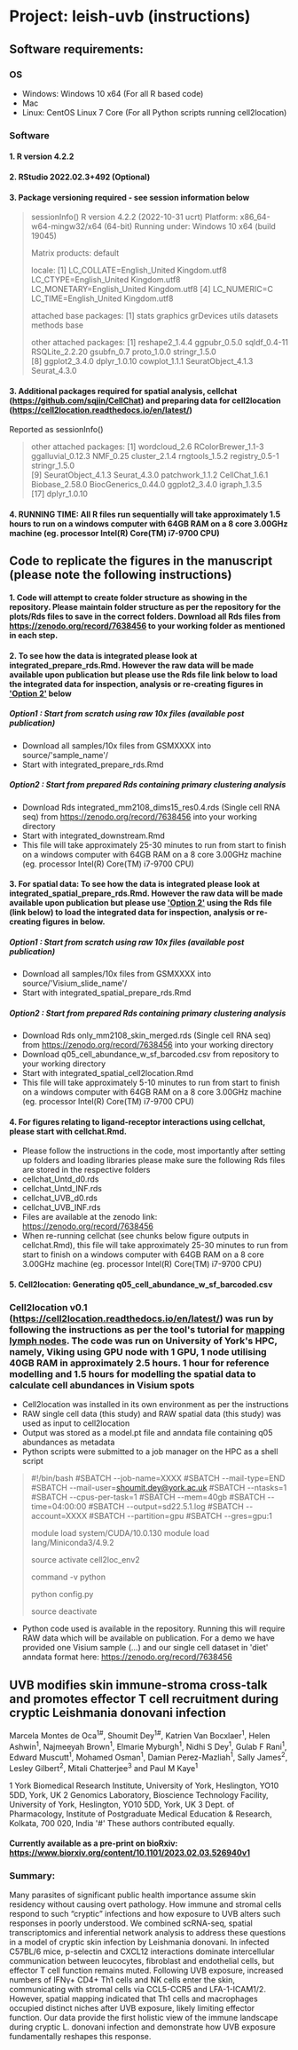 # Project: leish-uvb (instructions)
## Software requirements: 

### OS
- Windows: Windows 10 x64 (For all R based code)
- Mac
- Linux: CentOS Linux 7 Core (For all Python scripts running cell2location)

### Software 


#### 1. R version 4.2.2
#### 2. RStudio 2022.02.3+492 (Optional)
#### 3. Package versioning required - see session information below

> sessionInfo()
> R version 4.2.2 (2022-10-31 ucrt)
> Platform: x86_64-w64-mingw32/x64 (64-bit)
> Running under: Windows 10 x64 (build 19045)
> 
> Matrix products: default
> 
> locale:
> [1] LC_COLLATE=English_United Kingdom.utf8  LC_CTYPE=English_United Kingdom.utf8    LC_MONETARY=English_United Kingdom.utf8
> [4] LC_NUMERIC=C                            LC_TIME=English_United Kingdom.utf8    
> 
> attached base packages:
> [1] stats     graphics  grDevices utils     datasets  methods   base     
> 
> other attached packages:
>  [1] reshape2_1.4.4     ggpubr_0.5.0       sqldf_0.4-11       RSQLite_2.2.20     gsubfn_0.7         proto_1.0.0        stringr_1.5.0     
>  [8] ggplot2_3.4.0      dplyr_1.0.10       cowplot_1.1.1      SeuratObject_4.1.3 Seurat_4.3.0 

#### 3. Additional packages required for spatial analysis, cellchat (https://github.com/sqjin/CellChat) and preparing data for cell2location (https://cell2location.readthedocs.io/en/latest/)
Reported as sessionInfo()
> other attached packages:
> [1] wordcloud_2.6       RColorBrewer_1.1-3  ggalluvial_0.12.3   NMF_0.25            cluster_2.1.4       rngtools_1.5.2      registry_0.5-1        stringr_1.5.0      
> [9] SeuratObject_4.1.3  Seurat_4.3.0        patchwork_1.1.2     CellChat_1.6.1      Biobase_2.58.0      BiocGenerics_0.44.0 ggplot2_3.4.0        igraph_1.3.5       
> [17] dplyr_1.0.10  
#### 4. RUNNING TIME: All R files run sequentially will take approximately 1.5 hours to run on a windows computer with 64GB RAM on a 8 core 3.00GHz machine (eg. processor Intel(R) Core(TM) i7-9700 CPU)

## Code to replicate the figures in the manuscript (please note the following instructions)

#### 1. Code will attempt to create folder structure as showing in the repository. Please maintain folder structure as per the repository for the plots/Rds files to save in the correct folders. Download all Rds files from https://zenodo.org/record/7638456 to your working folder as mentioned in each step.

#### 2. To see how the data is integrated please look at integrated_prepare_rds.Rmd. However the raw data will be made available upon publication but please use the Rds file link below to load the integrated data for inspection, analysis or re-creating figures in <u>'Option 2'</u> below

##### Option1 : Start from scratch using raw 10x files (available post publication)
- Download all samples/10x files from GSMXXXX into source/'sample_name'/
- Start with integrated_prepare_rds.Rmd

##### Option2 : Start from prepared Rds containing primary clustering analysis
- Download Rds integrated_mm2108_dims15_res0.4.rds (Single cell RNA seq) from https://zenodo.org/record/7638456 into your working directory
- Start with integrated_downstream.Rmd
- This file will take approximately 25-30 minutes to run from start to finish on a windows computer with 64GB RAM on a 8 core 3.00GHz machine (eg. processor Intel(R) Core(TM) i7-9700 CPU)

#### 3. For spatial data: To see how the data is integrated please look at integrated_spatial_prepare_rds.Rmd. However the raw data will be made available upon publication but please use <u>'Option 2'</u> using the Rds file (link below) to load the integrated data for inspection, analysis or re-creating figures in  below.

##### Option1 : Start from scratch using raw 10x files (available post publication)
- Download all samples/10x files from GSMXXXX into source/'Visium_slide_name'/
- Start with integrated_spatial_prepare_rds.Rmd

##### Option2 : Start from prepared Rds containing primary clustering analysis
- Download Rds only_mm2108_skin_merged.rds (Single cell RNA seq) from https://zenodo.org/record/7638456 into your working directory
- Download q05_cell_abundance_w_sf_barcoded.csv from repository to your working directory
- Start with integrated_spatial_cell2location.Rmd
- This file will take approximately 5-10 minutes to run from start to finish on a windows computer with 64GB RAM on a 8 core 3.00GHz machine (eg. processor Intel(R) Core(TM) i7-9700 CPU)

#### 4. For figures relating to ligand-receptor interactions using cellchat, please start with cellchat.Rmd. 
- Please follow the instructions in the code, most importantly after setting up folders and loading libraries please make sure the following Rds files are stored in the respective folders
- cellchat_Untd_d0.rds
- cellchat_Untd_INF.rds
- cellchat_UVB_d0.rds
- cellchat_UVB_INF.rds
- Files are available at the zenodo link: https://zenodo.org/record/7638456
- When re-running cellchat (see chunks below figure outputs in cellchat.Rmd), this file will take approximately 25-30 minutes to run from start to finish on a windows computer with 64GB RAM on a 8 core 3.00GHz machine (eg. processor Intel(R) Core(TM) i7-9700 CPU)

#### 5. Cell2location: Generating q05_cell_abundance_w_sf_barcoded.csv
### Cell2location v0.1 (https://cell2location.readthedocs.io/en/latest/) was run by following the instructions as per the tool's tutorial for [mapping lymph nodes](https://cell2location.readthedocs.io/en/latest/notebooks/cell2location_tutorial.html). The code was run on University of York's HPC, namely, Viking using GPU node with 1 GPU, 1 node utilising 40GB RAM in approximately 2.5 hours. 1 hour for reference modelling and 1.5 hours for modelling the spatial data to calculate cell abundances in Visium spots 
- Cell2location was installed in its own environment as per the instructions
- RAW single cell data (this study) and RAW spatial data (this study) was used as input to cell2location
- Output was stored as a model.pt file and anndata file containing q05 abundances as metadata
- Python scripts were submitted to a job manager on the HPC as a shell script
> #!/bin/bash
> #SBATCH --job-name=XXXX
> #SBATCH --mail-type=END
> #SBATCH --mail-user=shoumit.dey@york.ac.uk
> #SBATCH --ntasks=1
> #SBATCH --cpus-per-task=1
> #SBATCH --mem=40gb
> #SBATCH --time=04:00:00
> #SBATCH --output=sd22.5.1.log
> #SBATCH --account=XXXX
> #SBATCH --partition=gpu
> #SBATCH --gres=gpu:1
> 
> module load system/CUDA/10.0.130
> module load lang/Miniconda3/4.9.2
> 
> source activate cell2loc_env2
> 
> command -v python
> 
> python config.py
> 
> source deactivate
- Python code used is available in the repository. Running this will require RAW data which will be available on publication. For a demo we have provided one Visium sample (...) and our single cell dataset in 'diet' anndata format here: https://zenodo.org/record/7638456

## UVB modifies skin immune-stroma cross-talk and promotes effector T cell recruitment during cryptic Leishmania donovani infection 

Marcela Montes de Oca<sup>1#</sup>, Shoumit Dey<sup>1#</sup>, Katrien Van Bocxlaer<sup>1</sup>, Helen Ashwin<sup>1</sup>, Najmeeyah Brown<sup>1</sup>, Elmarie Myburgh<sup>1</sup>, Nidhi S Dey<sup>1</sup>, Gulab F Rani<sup>1</sup>, Edward Muscutt<sup>1</sup>, Mohamed Osman<sup>1</sup>, Damian Perez-Mazliah<sup>1</sup>, Sally James<sup>2</sup>, Lesley Gilbert<sup>2</sup>, Mitali Chatterjee<sup>3</sup> and Paul M Kaye<sup>1</sup>

1 York Biomedical Research Institute, University of York, Heslington, YO10 5DD, York, UK
2 Genomics Laboratory, Bioscience Technology Facility, University of York, Heslington, YO10 5DD, York, UK
3 Dept. of Pharmacology, Institute of Postgraduate Medical Education & Research, Kolkata, 700 020, India
'#' These authors contributed equally.

#### Currently available as a pre-print on bioRxiv:  https://www.biorxiv.org/content/10.1101/2023.02.03.526940v1

### Summary: 
Many parasites of significant public health importance assume skin residency without causing overt pathology. How immune and stromal cells respond to such “cryptic” infections and how exposure to UVB alters such responses in poorly understood. We combined scRNA-seq, spatial transcriptomics and inferential network analysis to address these questions in a model of cryptic skin infection by Leishmania donovani. In infected C57BL/6 mice, p-selectin and CXCL12 interactions dominate intercellular communication between leucocytes, fibroblast and endothelial cells, but effector T cell function remains muted. Following UVB exposure, increased numbers of IFNγ+ CD4+ Th1 cells and NK cells enter the skin, communicating with stromal cells via CCL5-CCR5 and LFA-1-ICAM1/2. However, spatial mapping indicated that Th1 cells and macrophages occupied distinct niches after UVB exposure, likely limiting effector function. Our data provide the first holistic view of the immune landscape during cryptic L. donovani infection and demonstrate how UVB exposure fundamentally reshapes this response.
